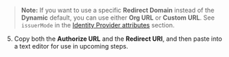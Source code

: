 > **Note:** If you want to use a specific **Redirect Domain** instead of the **Dynamic** default, you can use either **Org URL** or **Custom URL**. See `issuerMode` in the [Identity Provider attributes](/docs/reference/api/idps/#identity-provider-attributes) section.

5. Copy both the **Authorize URL** and the **Redirect URI**, and then paste into a text editor for use in upcoming steps.
